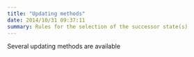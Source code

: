 ```yaml
---
title: "Updating methods"
date: 2014/10/31 09:37:11
summary: Rules for the selection of the successor state(s)
---
```


Several updating methods are available


